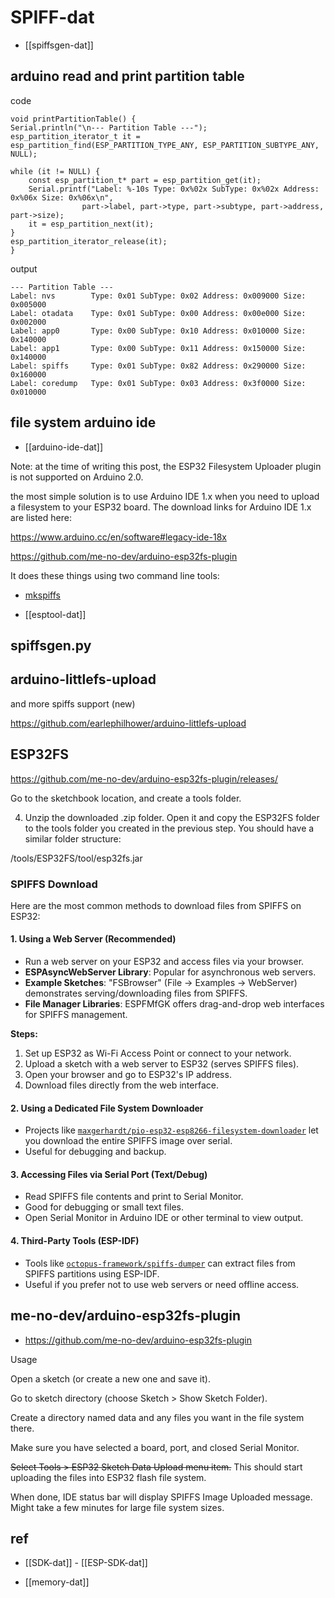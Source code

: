 
# SPIFF-dat

- [[spiffsgen-dat]]



## arduino read and print partition table 


code 

    void printPartitionTable() {
    Serial.println("\n--- Partition Table ---");
    esp_partition_iterator_t it = esp_partition_find(ESP_PARTITION_TYPE_ANY, ESP_PARTITION_SUBTYPE_ANY, NULL);
    
    while (it != NULL) {
        const esp_partition_t* part = esp_partition_get(it);
        Serial.printf("Label: %-10s Type: 0x%02x SubType: 0x%02x Address: 0x%06x Size: 0x%06x\n",
                    part->label, part->type, part->subtype, part->address, part->size);
        it = esp_partition_next(it);
    }
    esp_partition_iterator_release(it);
    }

output 

    --- Partition Table ---
    Label: nvs        Type: 0x01 SubType: 0x02 Address: 0x009000 Size: 0x005000
    Label: otadata    Type: 0x01 SubType: 0x00 Address: 0x00e000 Size: 0x002000
    Label: app0       Type: 0x00 SubType: 0x10 Address: 0x010000 Size: 0x140000
    Label: app1       Type: 0x00 SubType: 0x11 Address: 0x150000 Size: 0x140000
    Label: spiffs     Type: 0x01 SubType: 0x82 Address: 0x290000 Size: 0x160000
    Label: coredump   Type: 0x01 SubType: 0x03 Address: 0x3f0000 Size: 0x010000




## file system arduino ide 

- [[arduino-ide-dat]]

Note: at the time of writing this post, the ESP32 Filesystem Uploader plugin is not supported on Arduino 2.0.


the most simple solution is to use Arduino IDE 1.x when you need to upload a filesystem to your ESP32 board. The download links for Arduino IDE 1.x are listed here:

https://www.arduino.cc/en/software#legacy-ide-18x

https://github.com/me-no-dev/arduino-esp32fs-plugin

It does these things using two command line tools:

- [mkspiffs](https://github.com/igrr/mkspiffs)



- [[esptool-dat]]


## spiffsgen.py



## arduino-littlefs-upload

and more spiffs support (new)

https://github.com/earlephilhower/arduino-littlefs-upload


## ESP32FS

https://github.com/me-no-dev/arduino-esp32fs-plugin/releases/

Go to the sketchbook location, and create a tools folder.

4) Unzip the downloaded .zip folder. Open it and copy the ESP32FS folder to the tools folder you created in the previous step. You should have a similar folder structure:

<Sketchbook-location>/tools/ESP32FS/tool/esp32fs.jar

### SPIFFS Download

Here are the most common methods to download files from SPIFFS on ESP32:

#### 1. Using a Web Server (Recommended)
- Run a web server on your ESP32 and access files via your browser.
- **ESPAsyncWebServer Library**: Popular for asynchronous web servers.
- **Example Sketches**: "FSBrowser" (File → Examples → WebServer) demonstrates serving/downloading files from SPIFFS.
- **File Manager Libraries**: ESPFMfGK offers drag-and-drop web interfaces for SPIFFS management.

**Steps:**
1. Set up ESP32 as Wi-Fi Access Point or connect to your network.
2. Upload a sketch with a web server to ESP32 (serves SPIFFS files).
3. Open your browser and go to ESP32's IP address.
4. Download files directly from the web interface.

#### 2. Using a Dedicated File System Downloader
- Projects like [`maxgerhardt/pio-esp32-esp8266-filesystem-downloader`](https://github.com/maxgerhardt/pio-esp32-esp8266-filesystem-downloader) let you download the entire SPIFFS image over serial.
- Useful for debugging and backup.

#### 3. Accessing Files via Serial Port (Text/Debug)
- Read SPIFFS file contents and print to Serial Monitor.
- Good for debugging or small text files.
- Open Serial Monitor in Arduino IDE or other terminal to view output.

#### 4. Third-Party Tools (ESP-IDF)
- Tools like [`octopus-framework/spiffs-dumper`](https://github.com/octopus-framework/spiffs-dumper) can extract files from SPIFFS partitions using ESP-IDF.
- Useful if you prefer not to use web servers or need offline access.




## me-no-dev/arduino-esp32fs-plugin

- https://github.com/me-no-dev/arduino-esp32fs-plugin


Usage

Open a sketch (or create a new one and save it).

Go to sketch directory (choose Sketch > Show Sketch Folder).

Create a directory named data and any files you want in the file system there.

Make sure you have selected a board, port, and closed Serial Monitor.

~~Select Tools > ESP32 Sketch Data Upload menu item.~~ This should start uploading the files into ESP32 flash file system.

When done, IDE status bar will display SPIFFS Image Uploaded message. Might take a few minutes for large file system sizes.



## ref 

- [[SDK-dat]] - [[ESP-SDK-dat]]

- [[memory-dat]]


